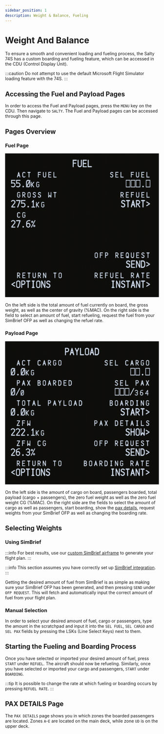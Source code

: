 ```yaml
---
sidebar_position: 1
description: Weight & Balance, Fueling
---
```


# Weight And Balance

To ensure a smooth and convenient loading and fueling process, the Salty 74S has a custom boarding and fueling feature, which can be accessed in the CDU (Control Display Unit).

:::caution
Do not attempt to use the default Microsoft Flight Simulator loading feature with the 74S.
:::

## Accessing the Fuel and Payload Pages

In order to access the Fuel and Payload pages, press the `MENU` key on the CDU. Then navigate to `SALTY`. The Fuel and Payload pages can be accessed through this page.

## Pages Overview

### Fuel Page

![Fuel Page](../assets/w&b/fuel.png)

On the left side is the total amount of fuel currently on board, the gross weight, as well as the center of gravity (%MAC). On the right side is the field to select an amount of fuel, start refueling, request the fuel from your SimBrief OFP as well as changing the refuel rate.

### Payload Page

![Payload Page](../assets/w&b/payload.png)

On the left side is the amount of cargo on board, passengers boarded, total payload (cargo + passengers), the zero fuel weight as well as the zero fuel weight CG (%MAC). On the right side are the fields to select the amount of cargo as well as passengers, start boarding, show the [pax details](#pax-details-page), request weights from your SimBrief OFP as well as changing the boarding rate.

## Selecting Weights

### Using SimBrief
:::info
For best results, use our [custom SimBrief airframe](https://www.simbrief.com/system/dispatch.php?sharefleet=141372_1660066082616) to generate your flight plan.
:::

:::info
This section assumes you have correctly set up [SimBrief integration](guides/simbrief-integration).
:::

Getting the desired amount of fuel from SimBrief is as simple as making sure your SimBrief OFP has been generated, and then pressing `SEND` under `OFP REQUEST`. This will fetch and automatically input the correct amount of fuel from your flight plan.

### Manual Selection

In order to select your desired amount of fuel, cargo or passengers, type the amount in the scratchpad and input it into the `SEL FUEL`, `SEL CARGO` and `SEL PAX` fields by pressing the LSKs (Line Select Keys) next to them.

## Starting the Fueling and Boarding Process

Once you have selected or imported your desired amount of fuel, press `START` under `REFUEL`. The aircraft should now be refueling. Similarly, once you have selected or imported your cargo and passengers, `START` under `BOARDING`.

:::tip
It is possible to change the rate at which fueling or boarding occurs by pressing `REFUEL RATE`.
:::

## PAX DETAILS Page

The `PAX DETAILS` page shows you in which zones the boarded passengers are located. Zones `A`-`E` are located on the main deck, while zone `UD` is on the upper deck.